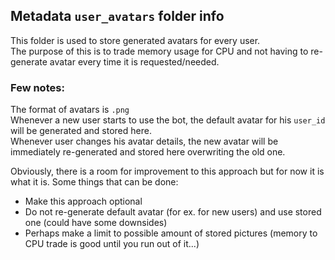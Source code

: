 ## Metadata ```user_avatars``` folder info

This folder is used to store generated avatars for every user. </br>
The purpose of this is to trade memory usage for CPU and not having to re-generate avatar every time it is requested/needed.</br>

### Few notes: </br>
The format of avatars is ```.png``` </br>
Whenever a new user starts to use the bot, the default avatar for his ```user_id``` will be generated and stored here.</br>
Whenever user changes his avatar details, the new avatar will be immediately re-generated and stored here overwriting the old one. </br>

Obviously, there is a room for improvement to this approach but for now it is what it is.
Some things that can be done: </br>
- Make this approach optional
- Do not re-generate default avatar (for ex. for new users) and use stored one (could have some downsides)
- Perhaps make a limit to possible amount of stored pictures (memory to CPU trade is good until you run out of it...)
